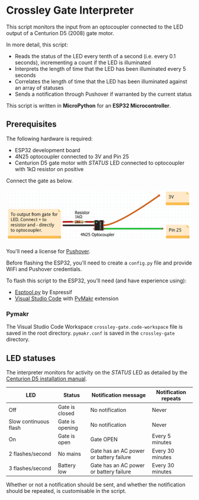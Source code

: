 # Crossley Gate Interpreter

This script monitors the input from an optocoupler connected to the LED output of a Centurion D5 (2008) gate motor.

In more detail, this script:
- Reads the status of the LED every tenth of a second (i.e. every 0.1 seconds), incrementing a count if the LED is illuminated
- Interprets the length of time that the LED has been illuminated every 5 seconds
- Correlates the length of time that the LED has been illuminated against an array of statuses
- Sends a notification through Pushover if warranted by the current status

This script is written in **MicroPython** for an **ESP32 Microcontroller**.

## Prerequisites
The following hardware is required:
- ESP32 development board
- 4N25 optocoupler connected to 3V and Pin 25 
- Centurion D5 gate motor with *STATUS* LED connected to optocoupler with 1kΩ resistor on positive

Connect the gate as below.

![Connection diagram for gate to ESP32](resources/circuit-diagram.png)

You'll need a license for [Pushover](https://pushover.net/).

Before flashing the ESP32, you'll need to create a `config.py` file and provide WiFi and Pushover credentials.

To flash this script to the ESP32, you'll need (and have experience using):
- [Esptool.py](https://github.com/espressif/esptool) by Espressif
- [Visual Studio Code](https://code.visualstudio.com/) with [PyMakr](https://forum.pycom.io/topic/7574/pymakr-2-for-visual-studio-code) extension

### Pymakr

The Visual Studio Code Workspace `crossley-gate.code-workspace` file is saved in the root directory. `pymakr.conf` is saved in the `crossley-gate` directory.

## LED statuses

The interpreter monitors for activity on the *STATUS* LED as detailed by the [Centurion D5 installation manual](https://www.centsys.co.za/upload/0_07_A_0115_%20D3D5%20installation%20manual%2022072013-BM-for%20web.pdf).

|LED				 	|Status				|Notification message						|Notification repeats
|-----------------------|-------------------|-------------------------------------------|------------
| Off					| Gate is closed	|No notification							|Never
| Slow continuous flash	| Gate is opening	|No notification							|Never
| On					| Gate is open		|Gate OPEN									|Every 5 minutes
| 2 flashes/second		| No mains			|Gate has an AC power or battery failure	|Every 30 minutes
| 3 flashes/second		| Battery low		|Gate has an AC power or battery failure	|Every 30 minutes

Whether or not a notification should be sent, and whether the notification should be repeated, is customisable in the script.